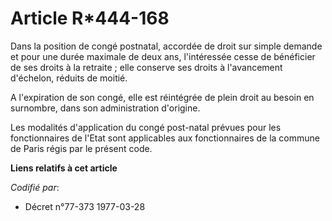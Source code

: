 # Article R*444-168

Dans la position de congé postnatal, accordée de droit sur simple demande et pour une durée maximale de deux ans,
l'intéressée cesse de bénéficier de ses droits à la retraite ; elle conserve ses droits à l'avancement d'échelon, réduits de
moitié.

A l'expiration de son congé, elle est réintégrée de plein droit au besoin en surnombre, dans son administration d'origine.

Les modalités d'application du congé post-natal prévues pour les fonctionnaires de l'Etat sont applicables aux fonctionnaires
de la commune de Paris régis par le présent code.

**Liens relatifs à cet article**

_Codifié par_:

  - Décret n°77-373 1977-03-28
